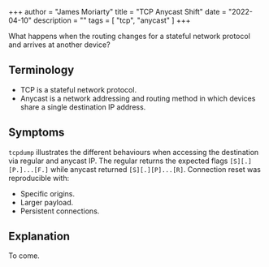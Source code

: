 +++
author = "James Moriarty"
title = "TCP Anycast Shift"
date = "2022-04-10"
description = ""
tags = [
  "tcp",
  "anycast"
]
+++

What happens when the routing changes for a stateful network protocol and arrives at another device?

## Terminology

* TCP is a stateful network protocol.
* Anycast is a network addressing and routing method in which devices share a single destination IP address.

## Symptoms

`tcpdump` illustrates the different behaviours when accessing the destination via regular and anycast IP. The regular returns the expected flags `[S][.][P.]...[F.]` while anycast returned `[S][.][P]...[R]`. Connection reset was reproducible with:

* Specific origins.
* Larger payload.
* Persistent connections.

## Explanation

To come.
